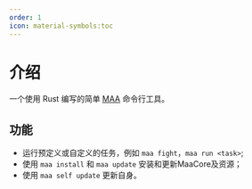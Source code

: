 ```yaml
---
order: 1
icon: material-symbols:toc
---
```


# 介绍

一个使用 Rust 编写的简单 [MAA][maa-home] 命令行工具。

## 功能

- 运行预定义或自定义的任务，例如 `maa fight`，`maa run <task>`;
- 使用 `maa install` 和 `maa update` 安装和更新MaaCore及资源；
- 使用 `maa self update` 更新自身。

[maa-home]: https://github.com/MaaAssistantArknights/MaaAssistantArknights/
